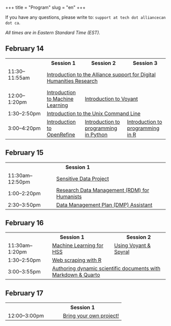 +++
title = "Program"
slug = "en"
+++

If you have any questions, please write to: `support at tech dot alliancecan dot ca`.

*All times are in Eastern Standard Time (EST).*

## February 14

<table>
  <tr>
    <th></th>
    <th>Session 1</th>
    <th>Session 2</th>
    <th>Session 3</th>
  </tr>
  <tr>
    <td>11:30–11:55am &emsp;&emsp;&emsp;&emsp;&emsp;&emsp;</td>
    <td colspan="3"><a href="../intro">Introduction to the Alliance support for Digital Humanities Research</a></td>
  </tr>
  <tr>
    <td>12:00–1:20pm</td>
    <td><a href="../mlintro">Introduction to Machine Learning</a></td>
    <td colspan="2"><a href="../voyant">Introduction to Voyant</a></td>
  </tr>
  <tr>
    <td>1:30–2:50pm</td>
    <td colspan="3"><a href="../unix">Introduction to the Unix Command Line</a></td>
  </tr>
  <tr>
    <td>3:00–4:20pm</td>
    <td><a href="../openrefine">Introduction to OpenRefine</a></td>
    <td><a href="../python">Introduction to programming in Python</a></td>
    <td><a href="../r">Introduction to programming in R</a></td>
  </tr>
</table>

## February 15

<table>
  <tr>
    <th></th>
    <th><div style="float:left;width:40%;">Session 1</div></th>
  </tr>
  <tr>
    <td>11:30am–12:50pm</td>
    <td colspan="3"><a href="../sensitive">Sensitive Data Project</a></td>
  </tr>
  <tr>
    <td>1:00–2:20pm</td>
    <td colspan="3"><a href="../rdm">Research Data Management (RDM) for Humanists</a></td>
  </tr>
  <tr>
    <td>2:30–3:50pm</td>
    <td colspan="3"><a href="../dmp">Data Management Plan (DMP) Assistant</a></td>
  </tr>
</table>

## February 16

<table>
  <tr>
    <th></th>
    <th><div style="float:left;width:70%;">Session 1</div></th>
    <th>Session 2</th>
  </tr>
  <tr>
    <td>11:30am–1:20pm &emsp;</td>
    <td><a href="../mlhss">Machine Learning for HSS</a></td>
    <td colspan="2"><a href="../usingvoyant">Using Voyant & Spyral</a></td>
  </tr>
  <tr>
    <td>1:30–2:50pm</td>
    <td colspan="3"><a href="../webscraping">Web scraping with R</a></td>
  </tr>
  <tr>
    <td>3:00–3:55pm</td>
    <td colspan="3"><a href="../quarto">Authoring dynamic scientific documents with Markdown & Quarto</a></td>
  </tr>
</table>

## February 17

<table>
  <tr>
    <th></th>
    <th><div style="float:left;width:70%;">Session 1</div></th>
  </tr>
  <tr>
    <td>12:00–3:00pm &emsp;&emsp;&ensp;</td>
    <td colspan="3"><a href="../project">Bring your own project!</a></td>
  </tr>
</table>
